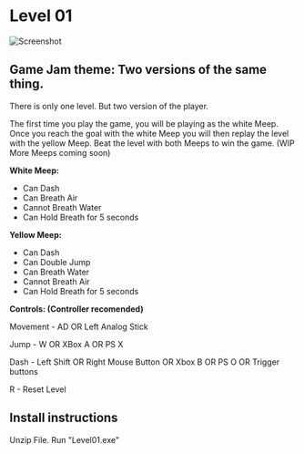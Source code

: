 
# Level 01
![Screenshot](https://img.itch.zone/aW1nLzQ2MTIyOTgucG5n/original/KI9wfd.png)
## Game Jam theme: Two versions of the same thing.

There is only one level. But two version of the player.

The first time you play the game, you will be playing as the white Meep. Once you reach the goal with the white Meep you will then replay the level with the yellow Meep. Beat the level with both Meeps to win the game. (WIP More Meeps coming soon)

**White Meep:**

-   Can Dash
-   Can Breath Air
-   Cannot Breath Water
-   Can Hold Breath for 5 seconds

**Yellow Meep:**

-   Can Dash
-   Can Double Jump
-   Can Breath Water
-   Cannot Breath Air
-   Can Hold Breath for 5 seconds

**Controls: (Controller recomended)**

Movement - AD OR Left Analog Stick

Jump - W OR XBox A OR PS X

Dash - Left Shift OR Right Mouse Button OR Xbox B OR PS O OR Trigger buttons

R - Reset Level

## Install instructions

Unzip File. Run "Level01.exe"
